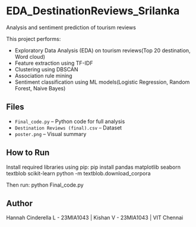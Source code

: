 # EDA_DestinationReviews_Srilanka
Analysis and sentiment prediction of tourism reviews

This project performs:
- Exploratory Data Analysis (EDA) on tourism reviews(Top 20 destination, Word cloud)
- Feature extraction using TF-IDF
- Clustering using DBSCAN
- Association rule mining 
- Sentiment classification using ML models(Logistic Regression, Random Forest, Naive Bayes)

## Files
- `Final_code.py` – Python code for full analysis
- `Destination Reviews (final).csv` – Dataset
- `poster.png` – Visual summary 

## How to Run
Install required libraries using pip:
pip install pandas matplotlib seaborn textblob scikit-learn python -m textblob.download_corpora

Then run:
python Final_code.py

## Author 
Hannah Cinderella L - 23MIA1043 | Kishan V - 23MIA1043 | VIT Chennai
